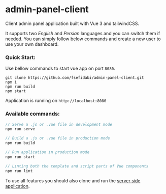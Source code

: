 # admin-panel-client

Client admin panel application built with Vue 3 and tailwindCSS.

It supports two _English_ and _Persian_ languages and you can switch them if needed.
You can simply follow below commands and create a new user to use your own dashboard.  

### Quick Start:

Use bellow commands to start vue app on port `8080`.

```
git clone https://github.com/fsefidabi/admin-panel-client.git
npm i
npm run build
npm start
```

Application is running on `http://localhost:8080`

### Available commands:

```javascript
// Serve a .js or .vue file in development mode
npm run serve

// Build a .js or .vue file in production mode
npm run build

// Run application in production mode
npm run start

// Linting both the template and script parts of Vue components
npm run lint
```

To use all features you should also clone and run the [server side application](https://github.com/fsefidabi/admin-panel-sever.git).
